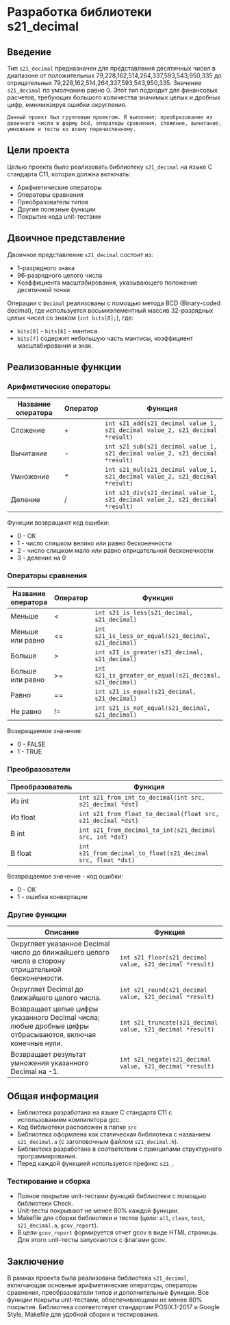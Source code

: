 # Разработка библиотеки s21_decimal

## Введение

Тип `s21_decimal` предназначен для представления десятичных чисел в диапазоне от положительных 79,228,162,514,264,337,593,543,950,335 до отрицательных 79,228,162,514,264,337,593,543,950,335. Значение `s21_decimal` по умолчанию равно 0. Этот тип подходит для финансовых расчетов, требующих большого количества значимых целых и дробных цифр, минимизируя ошибки округления.

`Данный проект был групповым проектом. Я выполнил: преобразование из двоичного числа в форму bcd, операторы сравнения, сложение, вычитание, умножение и тесты ко всему перечисленному.`

## Цели проекта

Целью проекта было реализовать библиотеку `s21_decimal` на языке С стандарта C11, которая должна включать:
- Арифметические операторы
- Операторы сравнения
- Преобразователи типов
- Другие полезные функции
- Покрытие кода unit-тестами

## Двоичное представление

Двоичное представление `s21_decimal` состоит из:
- 1-разрядного знака
- 96-разрядного целого числа
- Коэффициента масштабирования, указывающего положение десятичной точки

Операции с `Decimal` реализованы с помощью метода BCD (Binary-coded decimal), где используется восьмиэлементный массив 32-разрядных целых чисел со знаком (`int bits[8];`), где:
- `bits[0]` - `bits[6]` - мантиса.
- `bits[7]` содержит небольшую часть мантисы, коэффициент масштабирования и знак.

## Реализованные функции

### Арифметические операторы

| Название оператора | Оператор  | Функция                                                                            | 
| ------ | ------ |------------------------------------------------------------------------------------|
| Сложение | + | `int s21_add(s21_decimal value_1, s21_decimal value_2, s21_decimal *result)`         |
| Вычитание | - | `int s21_sub(s21_decimal value_1, s21_decimal value_2, s21_decimal *result)`         |
| Умножение | * | `int s21_mul(s21_decimal value_1, s21_decimal value_2, s21_decimal *result)` | 
| Деление | / | `int s21_div(s21_decimal value_1, s21_decimal value_2, s21_decimal *result)` |

Функции возвращают код ошибки:  
- 0 - OK  
- 1 - число слишком велико или равно бесконечности
- 2 - число слишком мало или равно отрицательной бесконечности
- 3 - деление на 0

### Операторы сравнения

| Название оператора | Оператор  | Функция | 
| ------ | ------ | ------ |
| Меньше  | < | `int s21_is_less(s21_decimal, s21_decimal)` |
| Меньше или равно | <= | `int s21_is_less_or_equal(s21_decimal, s21_decimal)` | 
| Больше | \> | `int s21_is_greater(s21_decimal, s21_decimal)` |
| Больше или равно | \>= | `int s21_is_greater_or_equal(s21_decimal, s21_decimal)` | 
| Равно | == | `int s21_is_equal(s21_decimal, s21_decimal)` |
| Не равно | != | `int s21_is_not_equal(s21_decimal, s21_decimal)` |

Возвращаемое значение:
- 0 - FALSE
- 1 - TRUE

### Преобразователи

| Преобразователь | Функция | 
| ------ | ------ |
| Из int | `int s21_from_int_to_decimal(int src, s21_decimal *dst)` |
| Из float  | `int s21_from_float_to_decimal(float src, s21_decimal *dst)` |
| В int  | `int s21_from_decimal_to_int(s21_decimal src, int *dst)` |
| В float  | `int s21_from_decimal_to_float(s21_decimal src, float *dst)` |

Возвращаемое значение - код ошибки:
 - 0 - OK
 - 1 - ошибка конвертации

### Другие функции

| Описание | Функция                                                  | 
| ------ |----------------------------------------------------------|
| Округляет указанное Decimal число до ближайшего целого числа в сторону отрицательной бесконечности. | `int s21_floor(s21_decimal value, s21_decimal *result)`    |	
| Округляет Decimal до ближайшего целого числа. | `int s21_round(s21_decimal value, s21_decimal *result)`    |
| Возвращает целые цифры указанного Decimal числа; любые дробные цифры отбрасываются, включая конечные нули. | `int s21_truncate(s21_decimal value, s21_decimal *result)` |
| Возвращает результат умножения указанного Decimal на -1. | `int s21_negate(s21_decimal value, s21_decimal *result)`   |

## Общая информация 

- Библиотека разработана на языке С стандарта C11 с использованием компилятора gcc.
- Код библиотеки расположен в папке `src`
- Библиотека оформлена как статическая библиотека с названием `s21_decimal.a` (с заголовочным файлом `s21_decimal.h`).
- Библиотека разработана в соответствии с принципами структурного программирования.
- Перед каждой функцией используется префикс `s21_`.

### Тестирование и сборка

- Полное покрытие unit-тестами функций библиотеки с помощью библиотеки Check.
- Unit-тесты покрывают не менее 80% каждой функции.
- Makefile для сборки библиотеки и тестов (цели: `all`, `clean`, `test`, `s21_decimal.a`, `gcov_report`).
- В цели `gcov_report` формируется отчет gcov в виде HTML страницы. Для этого unit-тесты запускаются с флагами gcov.


## Заключение

В рамках проекта была реализована библиотека `s21_decimal`, включающая основные арифметические операторы, операторы сравнения, преобразователи типов и дополнительные функции. Все функции покрыты unit-тестами, обеспечивающими не менее 80% покрытия. Библиотека соответствует стандартам POSIX.1-2017 и Google Style, Makefile для удобной сборки и тестирования.
